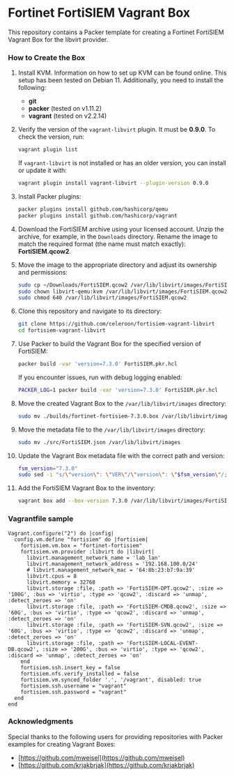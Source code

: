 # Fortinet FortiSIEM Vagrant Box

This repository contains a Packer template for creating a Fortinet FortiSIEM Vagrant Box for the libvirt provider.

### How to Create the Box

1. Install KVM. Information on how to set up KVM can be found online. This setup has been tested on Debian 11. Additionally, you need to install the following:
   - **git**
   - **packer** (tested on v1.11.2)
   - **vagrant** (tested on v2.2.14)

2. Verify the version of the `vagrant-libvirt` plugin. It must be **0.9.0**. To check the version, run:

   ```bash
   vagrant plugin list
   ```

   If `vagrant-libvirt` is not installed or has an older version, you can install or update it with:

   ```bash
   vagrant plugin install vagrant-libvirt --plugin-version 0.9.0
   ```

3. Install Packer plugins:

   ```bash
   packer plugins install github.com/hashicorp/qemu
   packer plugins install github.com/hashicorp/vagrant
   ```

4. Download the FortiSIEM archive using your licensed account. Unzip the archive, for example, in the `Downloads` directory. Rename the image to match the required format (the name must match exactly): **FortiSIEM.qcow2**.

5. Move the image to the appropriate directory and adjust its ownership and permissions:

   ```bash
   sudo cp ~/Downloads/FortiSIEM.qcow2 /var/lib/libvirt/images/FortiSIEM.qcow2
   sudo chown libvirt-qemu:kvm /var/lib/libvirt/images/FortiSIEM.qcow2
   sudo chmod 640 /var/lib/libvirt/images/FortiSIEM.qcow2
   ```

6. Clone this repository and navigate to its directory:

   ```bash
   git clone https://github.com/celeroon/fortisiem-vagrant-libvirt
   cd fortisiem-vagrant-libvirt
   ```

7. Use Packer to build the Vagrant Box for the specified version of FortiSIEM:

   ```bash
   packer build -var 'version=7.3.0' FortiSIEM.pkr.hcl
   ```

   If you encounter issues, run with debug logging enabled:

   ```bash
   PACKER_LOG=1 packer build -var 'version=7.3.0' FortiSIEM.pkr.hcl
   ```

8. Move the created Vagrant Box to the `/var/lib/libvirt/images` directory:

   ```bash
   sudo mv ./builds/fortinet-fortisiem-7.3.0.box /var/lib/libvirt/images
   ```

9. Move the metadata file to the `/var/lib/libvirt/images` directory:

   ```bash
   sudo mv ./src/FortiSIEM.json /var/lib/libvirt/images
   ```

10. Update the Vagrant Box metadata file with the correct path and version:

    ```bash
    fsm_version="7.3.0"
    sudo sed -i "s/\"version\": \"VER\"/\"version\": \"$fsm_version\"/; s#\"url\": \"file://HOME/boxes/fortinet-fortisiem-VER.box\"#\"url\": \"file:///var/lib/libvirt/images/fortinet-fortisiem-$fsm_version.box\"#" /var/lib/libvirt/images/FortiSIEM.json
    ```

11. Add the FortiSIEM Vagrant Box to the inventory:

    ```bash
    vagrant box add --box-version 7.3.0 /var/lib/libvirt/images/FortiSIEM.json
    ```

### Vagrantfile sample

```
Vagrant.configure("2") do |config|
  config.vm.define "fortisiem" do |fortisiem|
    fortisiem.vm.box = "fortinet-fortisiem"
    fortisiem.vm.provider :libvirt do |libvirt|
      libvirt.management_network_name = 'lab_lan'
      libvirt.management_network_address = '192.168.100.0/24'
      # libvirt.management_network_mac = '64:8b:23:b7:9a:39'
      libvirt.cpus = 8
      libvirt.memory = 32768
      libvirt.storage :file, :path => 'FortiSIEM-OPT.qcow2', :size => '100G', :bus => 'virtio', :type => 'qcow2', :discard => 'unmap', :detect_zeroes => 'on'
      libvirt.storage :file, :path => 'FortiSIEM-CMDB.qcow2', :size => '60G', :bus => 'virtio', :type => 'qcow2', :discard => 'unmap', :detect_zeroes => 'on'
      libvirt.storage :file, :path => 'FortiSIEM-SVN.qcow2', :size => '60G', :bus => 'virtio', :type => 'qcow2', :discard => 'unmap', :detect_zeroes => 'on'
      libvirt.storage :file, :path => 'FortiSIEM-LOCAL-EVENT-DB.qcow2', :size => '200G', :bus => 'virtio', :type => 'qcow2', :discard => 'unmap', :detect_zeroes => 'on'
    end
    fortisiem.ssh.insert_key = false
    fortisiem.nfs.verify_installed = false
    fortisiem.vm.synced_folder '.', '/vagrant', disabled: true
    fortisiem.ssh.username = "vagrant"
    fortisiem.ssh.password = "vagrant"
  end
end
```

### Acknowledgments

Special thanks to the following users for providing repositories with Packer examples for creating Vagrant Boxes:

- [https://github.com/mweisel](https://github.com/mweisel)
- [https://github.com/krjakbrjak](https://github.com/krjakbrjak)
